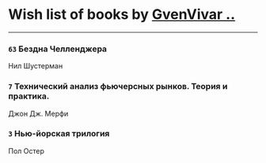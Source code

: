 # Wish list of books by [GvenVivar ..](https://www.facebook.com/app_scoped_user_id/158266434925901/)
---

### `63` Бездна Челленджера
Нил Шустерман

### `7` Технический анализ фьючерсных рынков. Теория и практика.
Джон Дж. Мерфи

### `3` Нью-йорская трилогия
Пол Остер

